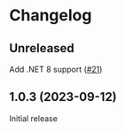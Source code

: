# Changelog

## Unreleased

Add .NET 8 support ([#21](https://github.com/tetsuo13/AspNetCore.DataProtection.MySql/pull/21))

## 1.0.3 (2023-09-12)

Initial release
